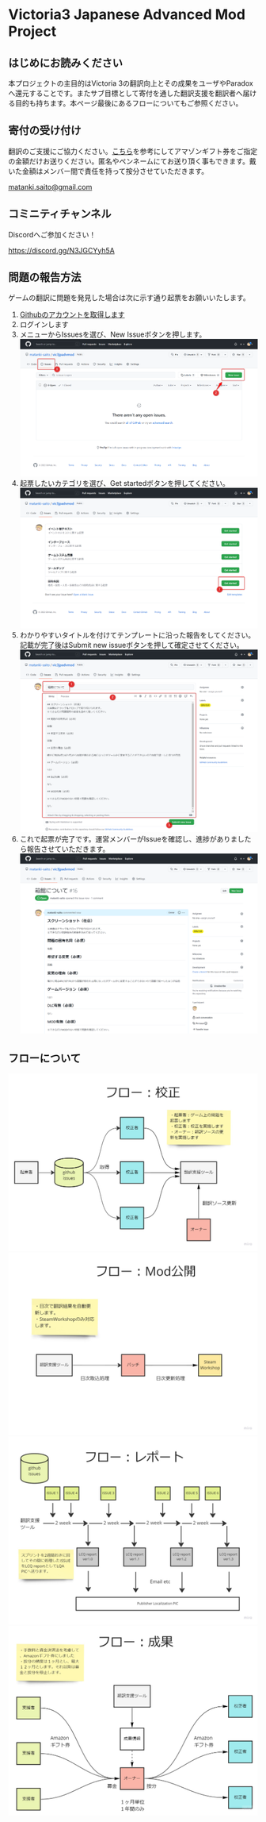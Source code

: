 # Victoria3 Japanese Advanced Mod Project

## はじめにお読みください

本プロジェクトの主目的はVictoria 3の翻訳向上とその成果をユーザやParadoxへ還元することです。またサブ目標として寄付を通した翻訳支援を翻訳者へ届ける目的も持ちます。本ページ最後にあるフローについてもご参照ください。

## 寄付の受け付け

翻訳のご支援にご協力ください。[こちら](https://appllio.com/amazon-gift-card-email-type)を参考にしてアマゾンギフト券をご指定の金額だけお送りください。匿名やペンネームにてお送り頂く事もできます。戴いた金額はメンバー間で責任を持って按分させていただきます。

matanki.saito@gmail.com

## コミニティチャンネル

Discordへご参加ください！

https://discord.gg/N3JGCYyh5A

## 問題の報告方法

ゲームの翻訳に問題を発見した場合は次に示す通り起票をお願いいたします。

1. [Githubのアカウントを取得します](https://qiita.com/ayatokura/items/9eabb7ae20752e6dc79d)
2. ログインします
3. メニューからIssuesを選び、New Issueボタンを押します。
![Issue No.1](/.github/images/issue1.png)
4. 起票したいカテゴリを選び、Get startedボタンを押してください。
![Issue No.2](/.github/images/issue2.png)
5. わかりやすいタイトルを付けてテンプレートに沿った報告をしてください。記載が完了後はSubmit new issueボタンを押して確定させてください。
![Issue No.3](/.github/images/issue3.png)
6. これで起票が完了です。運営メンバーがIssueを確認し、進捗がありましたら報告させていただきます。
![Issue No.4](/.github/images/issue4.png)

## フローについて

![Flow No.1](/.github/images/flow1.jpg)
![Flow No.2](/.github/images/flow2.jpg)
![Flow No.3](/.github/images/flow3.jpg)
![Flow No.4](/.github/images/flow4.jpg)
